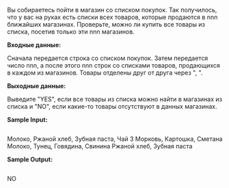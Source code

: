 Вы собираетесь пойти в магазин со списком покупок. Так получилось, что у вас на руках есть списки всех товаров, которые продаются в nnn ближайших магазинах. Проверьте, можно ли купить все товары из списка, посетив только эти nnn магазинов.

**Входные данные:**

Сначала передается строка со списком покупок. Затем передается число nnn, а после этого nnn строк со списками товаров, продающихся в каждом из магазинов. Товары отделены друг от друга через ", ".

**Выходные данные:**

Выведите "YES", если все товары из списка можно найти в магазинах из списка и "NO", если какие-то товары отсутствуют в данных магазинах.

**Sample Input:**

```commandline

```
Молоко, Ржаной хлеб, Зубная паста, Чай
3
Морковь, Картошка, Сметана
Молоко, Тунец, Говядина, Свинина
Ржаной хлеб, Зубная паста

**Sample Output:**

```commandline

```
NO

